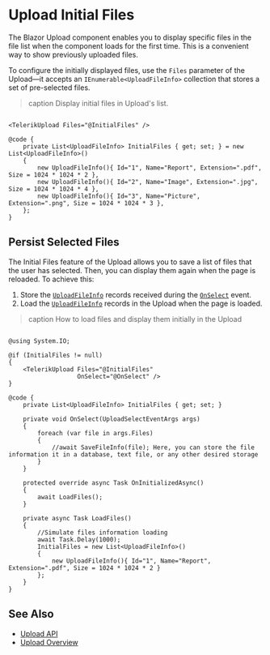 
# Upload Initial Files

The Blazor Upload component enables you to display specific files in the file list when the component loads for the first time. This is a convenient way to show previously uploaded files.

To configure the initially displayed files, use the `Files` parameter of the Upload—it accepts an `IEnumerable<UploadFileInfo>` collection that stores a set of pre-selected files.

>caption Display initial files in Upload's list.

```CSHTML

<TelerikUpload Files="@InitialFiles" />

@code {
    private List<UploadFileInfo> InitialFiles { get; set; } = new List<UploadFileInfo>()
    {
        new UploadFileInfo(){ Id="1", Name="Report", Extension=".pdf", Size = 1024 * 1024 * 2 },
        new UploadFileInfo(){ Id="2", Name="Image", Extension=".jpg", Size = 1024 * 1024 * 4 },
        new UploadFileInfo(){ Id="3", Name="Picture", Extension=".png", Size = 1024 * 1024 * 3 },
    };
}

```

## Persist Selected Files

The Initial Files feature of the Upload allows you to save a list of files that the user has selected. Then, you can display them again when the page is reloaded. To achieve this:
1. Store the [`UploadFileInfo`](slug:upload-events#uploadfileinfo) records received during the [`OnSelect`](slug:upload-events#onselect) event.
1. Load the [`UploadFileInfo`](slug:upload-events#uploadfileinfo) records in the Upload when the page is loaded.

>caption How to load files and display them initially in the Upload

```CSHTML

@using System.IO;

@if (InitialFiles != null)
{
    <TelerikUpload Files="@InitialFiles"
                   OnSelect="@OnSelect" />
}

@code {
    private List<UploadFileInfo> InitialFiles { get; set; }

    private void OnSelect(UploadSelectEventArgs args)
    {
        foreach (var file in args.Files)
        {
            //await SaveFileInfo(file); Here, you can store the file information it in a database, text file, or any other desired storage
        }
    }

    protected override async Task OnInitializedAsync()
    {
        await LoadFiles();
    }

    private async Task LoadFiles()
    {
        //Simulate files information loading
        await Task.Delay(1000);
        InitialFiles = new List<UploadFileInfo>()
        {
            new UploadFileInfo(){ Id="1", Name="Report", Extension=".pdf", Size = 1024 * 1024 * 2 }
        };
    }
}

```

## See Also

* [Upload API](slug:Telerik.Blazor.Components.TelerikUpload)
* [Upload Overview](slug:upload-overview)